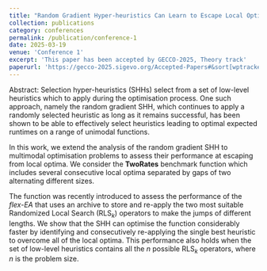 ```yaml
---
title: "Random Gradient Hyper-heuristics Can Learn to Escape Local Optima in Multimodal Optimisation"
collection: publications
category: conferences
permalink: /publication/conference-1
date: 2025-03-19
venue: 'Conference 1'
excerpt: 'This paper has been accepted by GECCO-2025, Theory track'
paperurl: 'https://gecco-2025.sigevo.org/Accepted-Papers#&sort[wptrackerlist23-1]=0-1'
---
```


Abstract: Selection hyper-heuristics (SHHs) select from a set of low-level heuristics which to apply during the optimisation process. One such approach, namely the random gradient SHH, which continues to apply a randomly selected heuristic as long as it remains successful, has been shown to be able to effectively select heuristics leading to optimal expected runtimes on a range of unimodal functions.

In this work, we extend the analysis of the  random gradient SHH to multimodal optimisation problems to assess their performance at escaping from local optima. 
We consider the **TwoRates** benchmark function which includes several consecutive local optima separated by gaps of two alternating different sizes. 

The function was recently introduced to assess the performance of the *flex-EA* that uses an archive to store and re-apply the two most suitable Randomized Local Search ($\text{RLS}_k$) operators to make the jumps of different lengths.
We show that the SHH can optimise the function considerably faster by identifying and consecutively re-applying  the single  best heuristic to overcome all of the local optima. 
This performance also holds when the set of low-level heuristics contains all the $n$ possible $\text{RLS}_k$ operators, where $n$ is the problem size.
